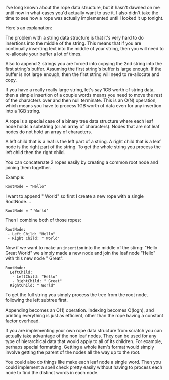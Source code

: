 I've long known about the rope data structure, but it hasn't dawned on me until now in what cases you'd actually want to use it.  I also didn't take the time to see how a rope was actually implemented until I looked it up tonight. 

Here's an explanation:

The problem with a string data structure is that it's very hard to do insertions into the middle of the string.  This means that if you are continually inserting text into the middle of your string, then you will need to re-allocate your buffer a lot of times.  

Also to append 2 strings you are forced into copying the 2nd string into the first string's buffer.  Assuming the first string's buffer is large enough.  If the buffer is not large enough, then the first string will need to re-allocate and copy.

If you have a really really large string, let's say 1GB worth of string data, then a simple insertion of a couple words means you need to move the rest of the characters over and then null terminate.  This is an O(N) operation, which means you have to process 1GB worth of data even for any insertion into a 1GB string.

A rope is a special case of a binary tree data structure where each leaf node holds a substring (or an array of characters).   Nodes that are not leaf nodes do not hold an array of characters.  

A left child that is a leaf is the left part of a string.  A right child that is a leaf node is the right part of the string.   To get the whole string you process the left child then the right child.

You can concatenate 2 ropes easily by creating a common root node and joining them together.

Example:

    RootNode = "Hello"


I want to append " World" so first I create a new rope with a single RootNode....

    RootNode = " World"

Then I combine both of those ropes:

    RootNode:
     - Left Child: "Hello"
     - Right Child: " World"

Now if we want to make an `insertion` into the middle of the stirng: "Hello Great World" we simply made a new node and join the leaf node "Hello" with this new node " Great".

    RootNode:
      LeftChild:
       - LeftChild: "Hello"
       - RightChild: " Great"
      RightChild: " World"


To get the full string you simply process the tree from the root node, following the left subtree first.

Appending becomes an O(1) operation.  Indexing becomes O(logn), and printing everything is just as efficient, other than the rope having a constant factor overhead.

If you are implementing your own rope data structure from scratch you can actually take advantage of the non leaf nodes.   They can be used for any type of hierarchical data that would apply to all of its children.  For example, perhaps special formatting.  Getting a whole item's format would simply involve getting the parent of the nodes all the way up to the root.  

You could also do things like make each leaf node a single word.  Then you could implement a spell check pretty easily without having to process each node to find the distinct words in each node.

